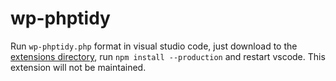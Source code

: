 # wp-phptidy

Run `wp-phptidy.php` format in visual studio code, just download to the [extensions directory](https://code.visualstudio.com/Docs/editor/extension-gallery#_common-questions), run `npm install --production` and restart vscode. This extension will not be maintained.
